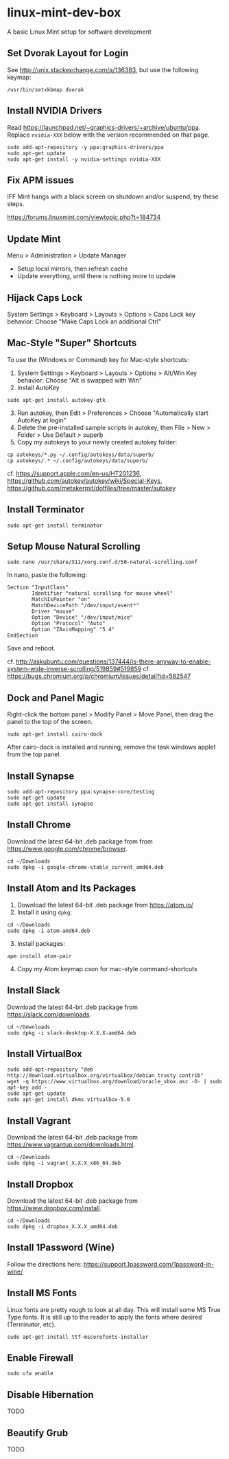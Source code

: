 # linux-mint-dev-box

A basic Linux Mint setup for software development

## Set Dvorak Layout for Login

See http://unix.stackexchange.com/a/136383, but use the following keymap:

`/usr/bin/setxkbmap dvorak`


## Install NVIDIA Drivers

Read https://launchpad.net/~graphics-drivers/+archive/ubuntu/ppa.
Replace `nvidia-XXX` below with the version recommended on that page.

```
sudo add-apt-repository -y ppa:graphics-drivers/ppa
sudo apt-get update
sudo apt-get install -y nvidia-settings nvidia-XXX
```


## Fix APM issues

IFF Mint hangs with a black screen on shutdown and/or suspend, try these steps.

https://forums.linuxmint.com/viewtopic.php?t=184734


## Update Mint

Menu > Administration > Update Manager

* Setup local mirrors, then refresh cache
* Update everything, until there is nothing more to update


## Hijack Caps Lock

System Settings > Keyboard > Layouts > Options > Caps Lock key behavior: Choose "Make Caps Lock an additional Ctrl"


## Mac-Style "Super" Shortcuts

To use the <super> (Windows or Command) key for Mac-style shortcuts:

1. System Settings > Keyboard > Layouts > Options > Alt/Win Key behavior: Choose "Alt is swapped with Win"
2. Install AutoKey
```
sudo apt-get install autokey-gtk
```
3. Run autokey, then Edit > Preferences > Choose "Automatically start AutoKey at login"
4. Delete the pre-installed sample scripts in autokey, then File > New > Folder > Use Default > superb
5. Copy my autokeys to your newly created autokey folder:
```
cp autokeys/*.py ~/.config/autokeys/data/superb/
cp autokeys/.* ~/.config/autokeys/data/superb/
```

cf. https://support.apple.com/en-us/HT201236,
https://github.com/autokey/autokey/wiki/Special-Keys,
https://github.com/metakermit/dotfiles/tree/master/autokey


## Install Terminator

```
sudo apt-get install terminator
```


## Setup Mouse Natural Scrolling

```
sudo nano /usr/share/X11/xorg.conf.d/50-natural-scrolling.conf
```

In nano, paste the following:

```
Section "InputClass"
        Identifier "natural scrolling for mouse wheel"
        MatchIsPointer "on"
        MatchDevicePath "/dev/input/event*"
        Driver "mouse"
        Option "Device" "/dev/input/mice"
        Option "Protocol" "Auto"
        Option "ZAxisMapping" "5 4"
EndSection
```

Save and reboot.

cf. http://askubuntu.com/questions/137444/is-there-anyway-to-enable-system-wide-inverse-scrolling/519859#519859
cf. https://bugs.chromium.org/p/chromium/issues/detail?id=582547


## Dock and Panel Magic

Right-click the bottom panel > Modify Panel > Move Panel, then drag the panel to the top of the screen.

```
sudo apt-get install cairo-dock
```

After cairo-dock is installed and running, remove the task windows applet from the top panel.



## Install Synapse

```
sudo add-apt-repository ppa:synapse-core/testing
sudo apt-get update
sudo apt-get install synapse
```


## Install Chrome

Download the latest 64-bit .deb package from from https://www.google.com/chrome/browser.

```
cd ~/Downloads
sudo dpkg -i google-chrome-stable_current_amd64.deb
```


## Install Atom and Its Packages

1. Download the latest 64-bit .deb package from https://atom.io/
2. Install it using `dpkg`:
```
cd ~/Downloads
sudo dpkg -i atom-amd64.deb
```
3. Install packages:
```
apm install atom-pair
```
4. Copy my Atom keymap.cson for mac-style command-shortcuts



## Install Slack

Download the latest 64-bit .deb package from https://slack.com/downloads.

```
cd ~/Downloads
sudo dpkg -i slack-desktop-X.X.X-amd64.deb
```


## Install VirtualBox

```
sudo add-apt-repository "deb http://download.virtualbox.org/virtualbox/debian trusty contrib"
wget -q https://www.virtualbox.org/download/oracle_vbox.asc -O- | sudo apt-key add -
sudo apt-get update
sudo apt-get install dkms virtualbox-5.0
```

## Install Vagrant

Download the latest 64-bit .deb package from https://www.vagrantup.com/downloads.html.

```
cd ~/Downloads
sudo dpkg -i vagrant_X.X.X_x86_64.deb
```


## Install Dropbox

Download the latest 64-bit .deb package from https://www.dropbox.com/install.

```
cd ~/Downloads
sudo dpkg -i dropbox_X.X.X_amd64.deb
```


## Install 1Password (Wine)

Follow the directions here: https://support.1password.com/1password-in-wine/


## Install MS Fonts

Linux fonts are pretty rough to look at all day. This will install some MS True Type fonts. It is still up to the reader to apply the fonts where desired (Terminator, etc).

```
sudo apt-get install ttf-mscorefonts-installer
```


## Enable Firewall

```
sudo ufw enable
```


## Disable Hibernation

TODO


## Beautify Grub

TODO
